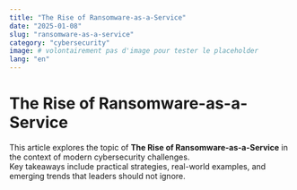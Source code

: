 ```yaml
---
title: "The Rise of Ransomware-as-a-Service"
date: "2025-01-08"
slug: "ransomware-as-a-service"
category: "cybersecurity"
image: # volontairement pas d'image pour tester le placeholder
lang: "en"
---
```


# The Rise of Ransomware-as-a-Service

This article explores the topic of **The Rise of Ransomware-as-a-Service** in the context of modern cybersecurity challenges.  
Key takeaways include practical strategies, real-world examples, and emerging trends that leaders should not ignore.
